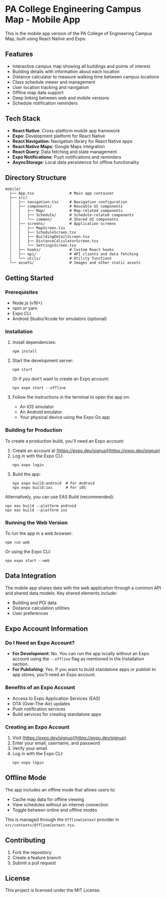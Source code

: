 # PA College Engineering Campus Map - Mobile App

This is the mobile app version of the PA College of Engineering Campus Map, built using React Native and Expo.

## Features

- Interactive campus map showing all buildings and points of interest
- Building details with information about each location
- Distance calculator to measure walking time between campus locations
- Class schedule viewer and management
- User location tracking and navigation
- Offline map data support
- Deep linking between web and mobile versions
- Schedule notification reminders

## Tech Stack

- **React Native**: Cross-platform mobile app framework
- **Expo**: Development platform for React Native
- **React Navigation**: Navigation library for React Native apps
- **React Native Maps**: Google Maps integration
- **React Query**: Data fetching and state management
- **Expo Notifications**: Push notifications and reminders
- **AsyncStorage**: Local data persistence for offline functionality

## Directory Structure

```
mobile/
  ├── App.tsx                # Main app container
  ├── src/
  │   ├── navigation.tsx     # Navigation configuration
  │   ├── components/        # Reusable UI components
  │   │   ├── Map/           # Map-related components
  │   │   ├── Schedule/      # Schedule-related components
  │   │   └── common/        # Shared UI components
  │   ├── screens/           # Application screens
  │   │   ├── MapScreen.tsx
  │   │   ├── ScheduleScreen.tsx
  │   │   ├── BuildingDetailScreen.tsx
  │   │   ├── DistanceCalculatorScreen.tsx
  │   │   └── SettingsScreen.tsx
  │   ├── hooks/             # Custom React hooks
  │   ├── api/               # API clients and data fetching
  │   └── utils/             # Utility functions
  └── assets/                # Images and other static assets
```

## Getting Started

### Prerequisites

- Node.js (v16+)
- npm or yarn
- Expo CLI
- Android Studio/Xcode for emulators (optional)

### Installation

1. Install dependencies:

   ```
   npm install
   ```

2. Start the development server:

   ```
   npm start
   ```

   Or if you don't want to create an Expo account:

   ```
   npx expo start --offline
   ```

3. Follow the instructions in the terminal to open the app on:
   - An iOS simulator
   - An Android emulator
   - Your physical device using the Expo Go app

### Building for Production

To create a production build, you'll need an Expo account:

1. Create an account at [https://expo.dev/signup](https://expo.dev/signup)
2. Log in with the Expo CLI:
   ```
   npx expo login
   ```
3. Build the app:
   ```
   npx expo build:android  # For Android
   npx expo build:ios      # For iOS
   ```

Alternatively, you can use EAS Build (recommended):

```
npx eas build --platform android
npx eas build --platform ios
```

### Running the Web Version

To run the app in a web browser:

```
npm run web
```

Or using the Expo CLI:

```
npx expo start --web
```

## Data Integration

The mobile app shares data with the web application through a common API and shared data models. Key shared elements include:

- Building and POI data
- Distance calculation utilities
- User preferences

## Expo Account Information

### Do I Need an Expo Account?

- **For Development**: No. You can run the app locally without an Expo account using the `--offline` flag as mentioned in the Installation section.
- **For Publishing**: Yes. If you want to build standalone apps or publish to app stores, you'll need an Expo account.

### Benefits of an Expo Account

- Access to Expo Application Services (EAS)
- OTA (Over-The-Air) updates
- Push notification services
- Build services for creating standalone apps

### Creating an Expo Account

1. Visit [https://expo.dev/signup](https://expo.dev/signup)
2. Enter your email, username, and password
3. Verify your email
4. Log in with the Expo CLI:
   ```
   npx expo login
   ```

## Offline Mode

The app includes an offline mode that allows users to:

- Cache map data for offline viewing
- View schedules without an internet connection
- Toggle between online and offline modes

This is managed through the `OfflineContext` provider in `src/contexts/OfflineContext.tsx`.

## Contributing

1. Fork the repository
2. Create a feature branch
3. Submit a pull request

## License

This project is licensed under the MIT License.
